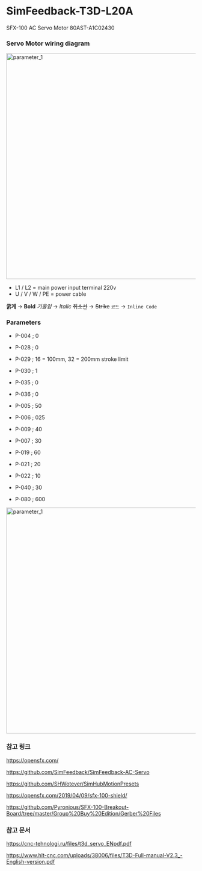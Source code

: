 # SimFeedback-T3D-L20A
SFX-100 AC Servo Motor 80AST-A1C02430




### Servo Motor wiring diagram

<img src="https://github.com/degul/SimFeedback-T3D-L20A/raw/main/images/servo_1.png" alt="parameter_1" width="600">

+ L1 / L2 = main power input terminal 220v
+ U / V / W / PE = power cable



**굵게**   →   **Bold**
*기울임*   →   *Italic*
~~취소선~~ →   ~~Strike~~
`코드`     →   `Inline Code`




### Parameters

* P-004 ; 0
* P-028 ; 0
* P-029 ; 16 = 100mm, 32 = 200mm stroke limit
* P-030 ; 1
* P-035 ; 0
* P-036 ; 0

* P-005 ; 50
* P-006 ; 025
* P-009 ; 40
* P-007 ; 30
* P-019 ; 60
* P-021 ; 20
* P-022 ; 10
* P-040 ; 30
* P-080 ; 600

<img src="https://github.com/degul/SimFeedback-T3D-L20A/raw/main/images/parameter_1.png" alt="parameter_1" width="600">



### 참고 링크

https://opensfx.com/

https://github.com/SimFeedback/SimFeedback-AC-Servo

https://github.com/SHWotever/SimHubMotionPresets

https://opensfx.com/2019/04/09/sfx-100-shield/

https://github.com/Pyronious/SFX-100-Breakout-Board/tree/master/Group%20Buy%20Edition/Gerber%20Files




### 참고 문서

https://cnc-tehnologi.ru/files/t3d_servo_ENpdf.pdf

https://www.hlt-cnc.com/uploads/38006/files/T3D-Full-manual-V2.3_-English-version.pdf



